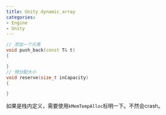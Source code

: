```yaml
---
title: Unity dynamic_array
categories:
- Engine
- Unity
---
```

```C++
// 添加一个元素
void push_back(const T& t)
{

}
// 预分配大小
void reserve(size_t inCapacity)
{

}
```
如果是栈内定义，需要使用`kMemTempAlloc`标明一下。不然会crash。